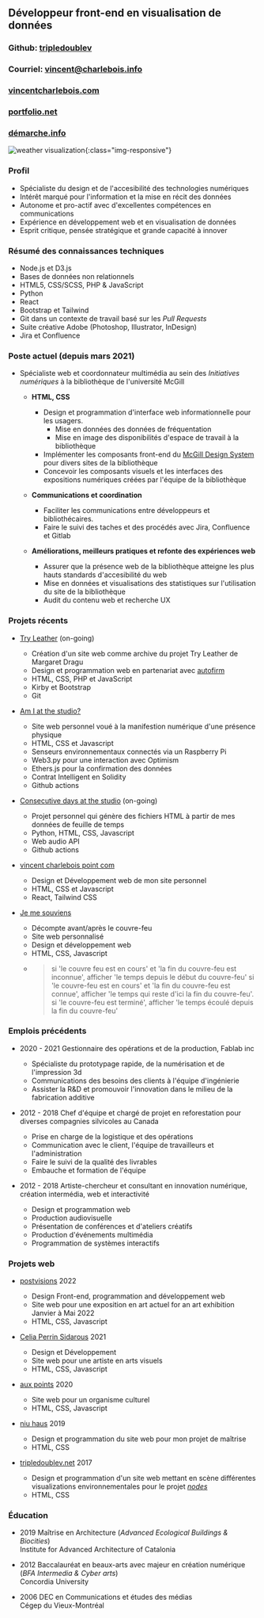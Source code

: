 ## Développeur front-end en visualisation de données
### Github: [tripledoublev](https://github.com/tripledoublev/)
### Courriel: [vincent@charlebois.info](mailto:vincentcharlebois@gmail.com)
### [vincentcharlebois.com](https://vincentcharlebois.com)  
### [portfolio.net](https://vincentcharlebois.net)  
### [démarche.info](https://vincent.charlebois.info)  
![weather visualization](/CV/assets/img/__desaturate__dataviz.png){:class="img-responsive"}
### Profil
- Spécialiste du design et de l'accesibilité des technologies numériques
- Intérêt marqué pour l'information et la mise en récit des données
- Autonome et pro-actif avec d'excellentes compétences en communications
- Expérience en développement web et en visualisation de données
- Esprit critique, pensée stratégique et grande capacité à innover


### Résumé des connaissances techniques
- Node.js et D3.js
- Bases de données non relationnels
- HTML5, CSS/SCSS, PHP & JavaScript 
- Python
- React
- Bootstrap et Tailwind
- Git dans un contexte de travail basé sur les *Pull Requests*
- Suite créative Adobe (Photoshop, Illustrator, InDesign)
- Jira et Confluence



### Poste actuel (depuis mars 2021)
- Spécialiste web et coordonnateur multimédia au sein des *Initiatives numériques* à la bibliothèque de l'université McGill
    * **HTML, CSS** 
        - Design et programmation d'interface web informationnelle pour les usagers.
           * Mise en données des données de fréquentation
           * Mise en image des disponibilités d'espace de travail à la bibliothèque 
        - Implémenter les composants front-end du [McGill Design System](https://gitlab.ncs.mcgill.ca/wsg-public/mcgill-ds) pour divers sites de la bibliothèque
        - Concevoir les composants visuels et les interfaces des expositions numériques créées par l'équipe de la bibliothèque
        
    * **Communications et coordination**
        - Faciliter les communications entre développeurs et bibliothécaires.
        - Faire le suivi des taches et des procédés avec Jira, Confluence et Gitlab
    * **Améliorations, meilleurs pratiques et refonte des expériences web**
        - Assurer que la présence web de la bibliothèque atteigne les plus hauts standards d'accesibilité du web 
        - Mise en données et visualisations des statistiques sur l'utilisation du site de la bibliothèque
        - Audit du contenu web et recherche UX

 
### Projets récents
* [Try Leather](https://tryleather.net) (on-going)
    - Création d'un site web comme archive du projet Try Leather de Margaret Dragu
    - Design et programmation web en partenariat avec [autofirm](https://autofirm.biz)
    - HTML, CSS, PHP et JavaScript
    - Kirby et Bootstrap
    - Git 
    
    
* [Am I at the studio?](https://vincent.charlebois.info/am-i/)
    - Site web personnel voué à la manifestion numérique d'une présence physique
    - HTML, CSS et Javascript 
    - Senseurs environnementaux connectés via un Raspberry Pi
    - Web3.py pour une interaction avec Optimism
    - Ethers.js pour la confirmation des données
    - Contrat Intelligent en Solidity
    - Github actions

  
* [Consecutive days at the studio](https://vincent.charlebois.info/consecutive-days/) (on-going)
    - Projet personnel qui génère des fichiers HTML à partir de mes données de feuille de temps
    - Python, HTML, CSS, Javascript
    - Web audio API
    - Github actions

* [vincent charlebois point com](https://vincentcharlebois.com)
    - Design et Développement web de mon site personnel
    - HTML, CSS et Javascript
    - React, Tailwind CSS
    
* [Je me souviens](https://www.couvre-feu.quebec/)
    - Décompte avant/après le couvre-feu
    - Site web personnalisé
    - Design et développement web
    - HTML, CSS, Javascript
    - > 
      > si 'le couvre feu est en cours' et 'la fin du couvre-feu est inconnue', afficher 'le temps depuis le début du couvre-feu'
      > si 'le couvre-feu est en cours' et 'la fin du couvre-feu est connue', afficher 'le temps qui reste d'ici la fin du couvre-feu'.
      > si 'le couvre-feu est terminé', afficher 'le temps écoulé depuis la fin du couvre-feu'
      


### Emplois précédents 
 - 2020 - 2021 Gestionnaire des opérations et de la production, Fablab inc
    * Spécialiste du prototypage rapide, de la numérisation et de l'impression 3d
    * Communications des besoins des clients à l'équipe d'ingénierie  
    * Assister la R&D et promouvoir l'innovation dans le milieu de la fabrication additive

 - 2012 - 2018 Chef d'équipe et chargé de projet en reforestation pour diverses compagnies silvicoles au Canada
    * Prise en charge de la logistique et des opérations
    * Communication avec le client, l'équipe de travailleurs et l'administration
    * Faire le suivi de la qualité des livrables
    * Embauche et formation de l'équipe

 - 2012 - 2018 Artiste-chercheur et consultant en innovation numérique, création intermédia, web et interactivité
    * Design et programmation web
    * Production audiovisuelle
    * Présentation de conférences et d'ateliers créatifs
    * Production d'événements multimédia
    * Programmation de systèmes interactifs


### Projets web
* [postvisions](https://www.postvis.io/ns/) 2022
    - Design Front-end, programmation and développement web 
    - Site web pour une exposition en art actuel for an art exhibition Janvier à Mai 2022
    - HTML, CSS, Javascript

* [Celia Perrin Sidarous](https://www.celia-perrin-sidarous.com/) 2021
    - Design et Développement
    - Site web pour une artiste en arts visuels 
    - HTML, CSS, Javascript

* [aux points](https://www.auxpoints.com/) 2020
    - Site web pour un organisme culturel
    - HTML, CSS, Javascript

* [niu haus](https://niu-haus.com) 2019
    - Design et programmation du site web pour mon projet de maîtrise
    - HTML, CSS

* [tripledoublev.net](https://tripledoublev.net/) 2017
    - Design et programmation d'un site web mettant en scène différentes visualizations environnementales pour le projet [*nodes*](https://vincentcharlebois.net/nodes.html)
    - HTML, CSS

### Éducation
- 2019 Maîtrise en Architecture (*Advanced Ecological Buildings & Biocities*)  
        Institute for Advanced Architecture of Catalonia  

- 2012 Baccalauréat en beaux-arts avec majeur en création numérique (*BFA Intermedia & Cyber arts*)  
        Concordia University  

- 2006 DEC en Communications et études des médias  
        Cégep du Vieux-Montréal    
  


